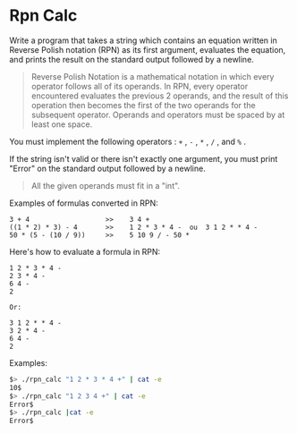 # Rpn Calc

Write a program that takes a string which contains an equation written in Reverse Polish notation (RPN) as its first argument, evaluates the equation, and prints the result on the standard output followed by a newline. 

>Reverse Polish Notation is a mathematical notation in which every operator follows all of its operands. In RPN, every operator encountered evaluates the previous 2 operands, and the result of this operation then becomes the first of the two operands for the subsequent operator. Operands and operators must be spaced by at least one space.

You must implement the following operators : `+` , `-` , `*` , `/` , and `%` .

If the string isn't valid or there isn't exactly one argument, you must print
"Error" on the standard output followed by a newline.

>All the given operands must fit in a "int".

Examples of formulas converted in RPN:
```
3 + 4                   >>    3 4 +
((1 * 2) * 3) - 4       >>    1 2 * 3 * 4 -  ou  3 1 2 * * 4 -
50 * (5 - (10 / 9))     >>    5 10 9 / - 50 *
```
Here's how to evaluate a formula in RPN:
```
1 2 * 3 * 4 -
2 3 * 4 -
6 4 -
2

Or:

3 1 2 * * 4 -
3 2 * 4 -
6 4 -
2
```
Examples:
``` bash
$> ./rpn_calc "1 2 * 3 * 4 +" | cat -e
10$
$> ./rpn_calc "1 2 3 4 +" | cat -e
Error$
$> ./rpn_calc |cat -e
Error$
```